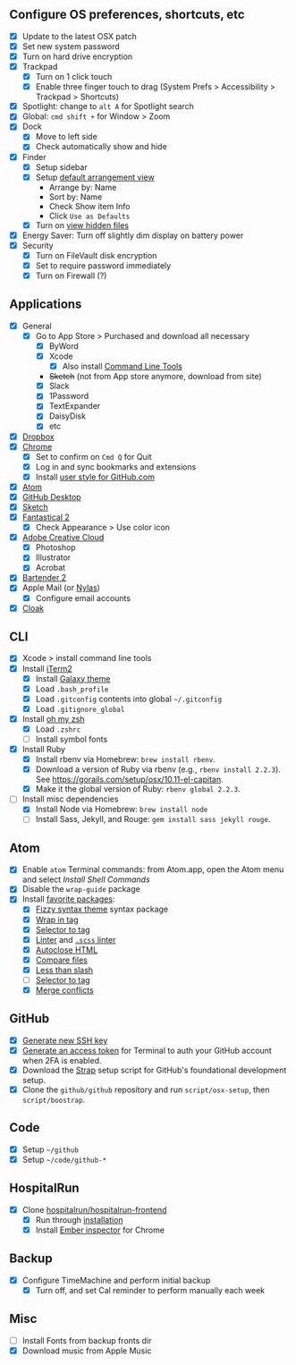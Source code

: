 ## Configure OS preferences, shortcuts, etc
- [x] Update to the latest OSX patch
- [x] Set new system password
- [x] Turn on hard drive encryption
- [x] Trackpad
	- [x] Turn on 1 click touch
	- [x] Enable three finger touch to drag (System Prefs > Accessibility > Trackpad > Shortcuts)
- [x] Spotlight: change to `alt A` for Spotlight search
- [x] Global: `cmd shift +` for Window > Zoom
- [x] Dock
	- [x] Move to left side
	- [x] Check automatically show and hide
- [x] Finder
	- [x] Setup sidebar
	- [x] Setup [default arrangement view](https://howchoo.com/g/mzuxyjqyzmy/how-to-set-the-view-options-for-all-finder-windows-in-os-x)
		- Arrange by: Name
		- Sort by: Name
		- Check Show item Info
		- Click `Use as Defaults`
	- [x] Turn on [view hidden files](https://gist.github.com/jglovier/f87661ad2d10fa747ad6fcbbf7224305)
- [x] Energy Saver: Turn off slightly dim display on battery power
- [x] Security
	- [x] Turn on FileVault disk encryption
	- [x] Set to require password immediately
	- [x] Turn on Firewall (?)

## Applications
- [x] General
	- [x] Go to App Store > Purchased and download all necessary
		- [x] ByWord
		- [x] Xcode
			- [x] Also install [Command Line Tools](https://developer.apple.com/downloads/)
		- ~~Sketch~~ (not from App store anymore, download from site)
		- [x] Slack
		- [x] 1Password
		- [x] TextExpander
		- [x] DaisyDisk
		- [x] etc
- [x] [Dropbox](https://www.dropbox.com/install)
- [x] [Chrome](http://www.google.com/chrome/)
	- [x] Set to confirm on `Cmd Q` for Quit
	- [x] Log in and sync bookmarks and extensions
	- [x] Install [user style for GitHub.com](https://gist.github.com/jglovier/2dff3507d9ee007f6ce4)
- [x] [Atom](http://atom.io)
- [x] [GitHub Desktop](https://desktop.github.com/)
- [x] [Sketch](http://www.sketchapp.com/)
- [x] [Fantastical 2](https://flexibits.com/fantastical)
	- [x] Check Appearance > Use color icon
- [x] [Adobe Creative Cloud](http://www.adobe.com/creativecloud.html)
	- [x] Photoshop
	- [x] Illustrator
	- [x] Acrobat
- [x] [Bartender 2](https://www.macbartender.com/)
- [x] Apple Mail (or [Nylas](https://nylas.com/))
	- [x] Configure email accounts
- [x] [Cloak](https://www.getcloak.com/)

## CLI
- [x] Xcode > install command line tools
- [x] Install [iTerm2](https://www.iterm2.com/)
	- [x] Install [Galaxy theme](https://github.com/jglovier/galaxy-theme-iterm)
	- [x] Load `.bash_profile`
	- [x] Load `.gitconfig` contents into global `~/.gitconfig`
	- [x] Load `.gitignore_global`
- [x] Install [oh my zsh](http://ohmyz.sh/)
	- [x] Load `.zshrc`
	- [ ] Install symbol fonts
- [x] Install Ruby
	- [x] Install rbenv via Homebrew: `brew install rbenv`.
	- [x] Download a version of Ruby via rbenv (e.g., `rbenv install 2.2.3`). See <https://gorails.com/setup/osx/10.11-el-capitan>.
	- [x] Make it the global version of Ruby: `rbenv global 2.2.3`.
- [ ] Install misc dependencies
	- [x] Install Node via Homebrew: `brew install node`
	- [ ] Install Sass, Jekyll, and Rouge: `gem install sass jekyll rouge`.

## Atom
- [x] Enable `atom` Terminal commands: from Atom.app, open the Atom menu and select *Install Shell Commands*
- [x] Disable the `wrap-guide` package
- [x] Install [favorite packages](https://atom.io/users/jglovier/stars):
	- [x] [Fizzy syntax theme](https://atom.io/themes/fizzy) syntax package
	- [x] [Wrap in tag](https://atom.io/packages/atom-wrap-in-tag)
	- [x] [Selector to tag](https://atom.io/packages/selector-to-tag)
	- [x] [Linter](https://atom.io/packages/linter) and [`.scss` linter](https://atom.io/packages/linter-scss-lint)
	- [x] [Autoclose HTML](https://atom.io/packages/autoclose-html)
	- [x] [Compare files](https://atom.io/packages/compare-files)
	- [x] [Less than slash](https://atom.io/packages/less-than-slash)
	- [ ] [Selector to tag](https://atom.io/packages/selector-to-tag)
	- [x] [Merge conflicts](https://atom.io/packages/merge-conflicts)

## GitHub
- [x] [Generate new SSH key](https://help.github.com/articles/generating-an-ssh-key/)
- [x] [Generate an access token](https://help.github.com/articles/creating-an-access-token-for-command-line-use/) for Terminal to auth your GitHub account when 2FA is enabled.
- [x] Download the [Strap](https://github.com/mikemcquaid/strap) setup script for GitHub's foundational development setup.
- [x] Clone the `github/github` repository and run `script/osx-setup`, then `script/boostrap`.

## Code
- [x] Setup `~/github`
- [x] Setup `~/code/github-*`

## HospitalRun
- [x] Clone [hospitalrun/hospitalrun-frontend](https://github.com/hospitalRun/hospitalrun-frontend/)
	- [x] Run through [installation](https://github.com/hospitalRun/hospitalrun-frontend/#install)
	- [x] Install [Ember inspector](https://chrome.google.com/webstore/detail/ember-inspector/bmdblncegkenkacieihfhpjfppoconhi) for Chrome

## Backup
- [x] Configure TimeMachine and perform initial backup
  - [x] Turn off, and set Cal reminder to perform manually each week

## Misc
- [ ] Install Fonts from backup fronts dir
- [x] Download music from Apple Music

